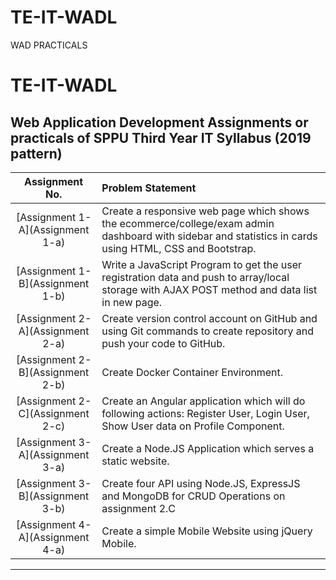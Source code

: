 # TE-IT-WADL
WAD PRACTICALS


# TE-IT-WADL


## Web Application Development Assignments or practicals of SPPU Third Year IT Syllabus (2019 pattern)



| Assignment No. | Problem Statement  |
| :--------------:  | :-------------- |
|[Assignment 1-A](Assignment 1-a)| Create a responsive web page which shows the ecommerce/college/exam admin dashboard with sidebar and statistics in cards using HTML, CSS and Bootstrap.| 
|[Assignment 1-B](Assignment 1-b)| Write a JavaScript Program to get the user registration data and push to array/local storage with AJAX POST method and data list in new page.|
|[Assignment 2-A](Assignment 2-a)| Create version control account on GitHub and using Git commands to create repository and push your code to GitHub. |
|[Assignment 2-B](Assignment 2-b)| Create Docker Container Environment.|
|[Assignment 2-C](Assignment 2-c)|Create an Angular application which will do following actions: Register User, Login User, Show User data on Profile Component.|
|[Assignment 3-A](Assignment 3-a)|Create a Node.JS Application which serves a static website.|
|[Assignment 3-B](Assignment 3-b)|Create four API using Node.JS, ExpressJS and MongoDB for CRUD Operations on assignment 2.C |
|[Assignment 4-A](Assignment 4-a)|Create a simple Mobile Website using jQuery Mobile.|

<hr>

